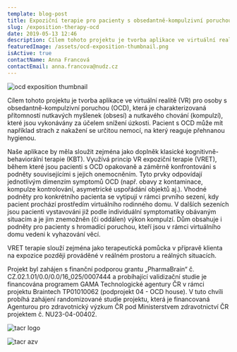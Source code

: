 ```yaml
---
template: blog-post
title: Expoziční terapie pro pacienty s obsedantně-kompulzivní poruchou
slug: /exposition-therapy-ocd
date: 2019-05-13 12:46
description: Cílem tohoto projektu je tvorba aplikace ve virtuální realitě (VR) pro osoby s obsedantně-kompulzivní poruchou (OCD)
featuredImage: /assets/ocd-exposition-thumbnail.png
isActive: true
contactName: Anna Francová 
contactEmail: anna.francova@nudz.cz
---
```


![ocd exposition thumbnail](/ocd-exposition-thumbnail.png)

Cílem tohoto projektu je tvorba aplikace ve virtuální realitě (VR) pro osoby s obsedantně-kompulzivní poruchou (OCD), která je charakterizovaná přítomností nutkavých myšlenek (obsesí) a nutkavého chování (kompulzí), které jsou vykonávány za účelem snížení úzkosti. Pacient s OCD může mít například strach z nakažení se určitou nemocí, na který reaguje přehnanou hygienou.

Naše aplikace by měla sloužit zejména jako doplněk klasické kognitivně-behaviorální terapie (KBT). Využívá princip VR expoziční terapie (VRET), během které jsou pacienti s OCD opakovaně a záměrně konfrontováni s podněty souvisejícími s jejich onemocněním. Tyto prvky odpovídají jednotlivým dimenzím symptomů OCD (např. obavy z kontaminace, kompulze kontrolování, asymetrické uspořádání objektů aj.). Vhodné podněty pro konkrétního pacienta se vytipují v rámci prvního sezení, kdy pacient prochází prostředím virtuálního rodinného domu. V dalších sezeních jsou pacienti vystavováni již podle individuální symptomatiky obávaným situacím a je jim znemožněn (či oddálen) výkon kompulzí. Dům obsahuje i podněty pro pacienty s hromadící poruchou, kteří jsou v rámci virtuálního domu vedeni k vyhazování věcí. 

VRET terapie slouží zejména jako terapeutická pomůcka v přípravě klienta na expozice později prováděné v reálném prostoru a reálných situacích.

Projekt byl zahájen s finanční podporou grantu „PharmaBrain“ č. CZ.02.1.01/0.0/0.0/16_025/0007444 a probíhající validizační studie je financována programem GAMA Technologické agentury ČR v rámci projektu Braintech TP01010062 (podprojekt 04 - OCD house). V tuto chvíli probíhá zahájení randomizované studie projektu, která je financovaná Agenturou pro zdravotnický výzkum ČR pod Ministerstvem zdravotnictví ČR projektem č. NU23-04-00402.

![tacr logo](/logo-tacr.png)

![tacr azv](/logo-azv.png)


